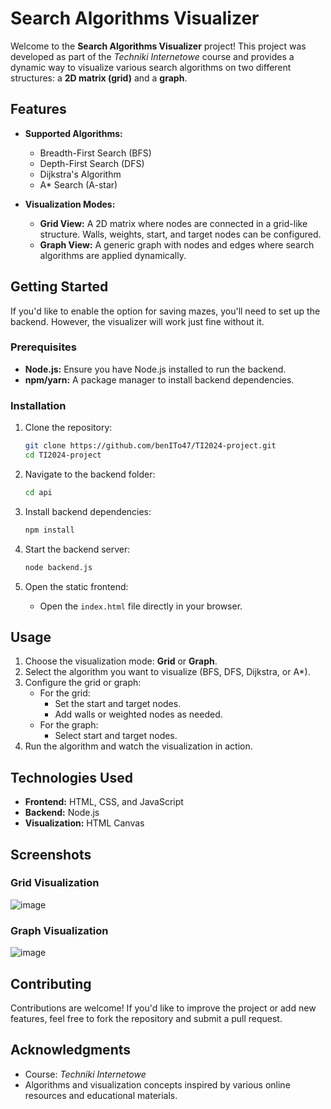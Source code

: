 # Search Algorithms Visualizer

Welcome to the **Search Algorithms Visualizer** project! This project was developed as part of the *Techniki Internetowe* course and provides a dynamic way to visualize various search algorithms on two different structures: a **2D matrix (grid)** and a **graph**.

## Features

- **Supported Algorithms:**
  - Breadth-First Search (BFS)
  - Depth-First Search (DFS)
  - Dijkstra's Algorithm
  - A* Search (A-star)

- **Visualization Modes:**
  - **Grid View:** A 2D matrix where nodes are connected in a grid-like structure. Walls, weights, start, and target nodes can be configured.
  - **Graph View:** A generic graph with nodes and edges where search algorithms are applied dynamically.

## Getting Started

If you'd like to enable the option for saving mazes, you'll need to set up the backend. However, the visualizer will work just fine without it.

### Prerequisites

- **Node.js:** Ensure you have Node.js installed to run the backend.
- **npm/yarn:** A package manager to install backend dependencies.

### Installation

1. Clone the repository:
   ```bash
   git clone https://github.com/benITo47/TI2024-project.git
   cd TI2024-project
   ```

2. Navigate to the backend folder:
   ```bash
   cd api
   ```

3. Install backend dependencies:
   ```bash
   npm install
   ```

4. Start the backend server:
   ```bash
   node backend.js
   ```

5. Open the static frontend:
   - Open the `index.html` file directly in your browser.

## Usage

1. Choose the visualization mode: **Grid** or **Graph**.
2. Select the algorithm you want to visualize (BFS, DFS, Dijkstra, or A*).
3. Configure the grid or graph:
   - For the grid:
     - Set the start and target nodes.
     - Add walls or weighted nodes as needed.
   - For the graph:
     - Select start and target nodes.
4. Run the algorithm and watch the visualization in action.

## Technologies Used

- **Frontend:** HTML, CSS, and JavaScript
- **Backend:** Node.js
- **Visualization:** HTML Canvas

## Screenshots

### Grid Visualization
![image](https://github.com/user-attachments/assets/824e5c8c-4cce-47a5-ae3f-428a36439883)


### Graph Visualization
![image](https://github.com/user-attachments/assets/fcc504c1-cb42-4040-88f2-866b88d35261)


## Contributing

Contributions are welcome! If you'd like to improve the project or add new features, feel free to fork the repository and submit a pull request.


## Acknowledgments

- Course: *Techniki Internetowe*
- Algorithms and visualization concepts inspired by various online resources and educational materials.


